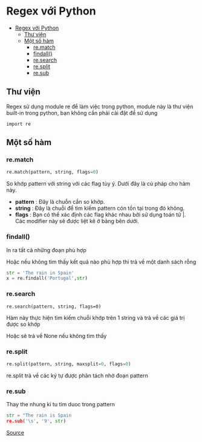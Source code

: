 # Regex với Python

- [Regex với Python](#regex-với-python)
  - [Thư viện](#thư-viện)
  - [Một số hàm](#một-số-hàm)
    - [re.match](#rematch)
    - [findall()](#findall)
    - [re.search](#research)
    - [re.split](#resplit)
    - [re.sub](#resub)

## Thư viện

Regex sử dụng module re để làm việc trong python, module này là thư viện built-in trong python, bạn không cần phải cài đặt để sử dụng

```
import re
```
## Một số hàm
### re.match

```python
re.match(pattern, string, flags=0)
```
So khớp pattern với string với các flag tùy ý. Dưới đây là cú pháp cho hàm này.


- **pattern** : Đây là chuỗn cần so khớp.
- **string** : Đây là chuỗi để tìm kiếm pattern cón tồn tại trong đó không.
- **flags** : Bạn có thể xác định các flag khác nhau bởi sử dụng toán tử |. 
Các modifier này sẽ được liệt kê ở bảng bên dưới.

### findall()

In ra tất cả những đoạn phù hợp

Hoặc nếu không tìm thấy kết quả nào phù hợp thì trả về một danh sách rỗng

```python
str = 'The rain in Spain'
x = re.findall('Portugal',str)
```


### re.search

```
re.search(pattern, string, flags=0)
```
Hàm này thực hiện tìm kiếm chuỗi khớp trên 1 string và trả về các giá trị được so khớp

Hoặc sẽ trả về None nếu không tìm thấy

### re.split

```python
re.split(pattern, string, maxsplit=0, flags=0)
```

re.split trả về các ký tự được phân tách nhờ đoạn pattern


### re.sub

Thay the nhung ki tu tim duoc trong pattern

```python
str = "The rain is Spain
re.sub('\s', '9', str)
```


[Source](https://viblo.asia/p/regex-voi-python-RQqKLLpzK7z)